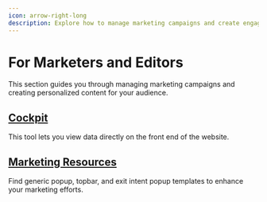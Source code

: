 ```yaml
---
icon: arrow-right-long
description: Explore how to manage marketing campaigns and create engaging content.
---
```


# For Marketers and Editors

This section guides you through managing marketing campaigns and creating personalized content for your audience.

## [Cockpit](cockpit.md)

This tool lets you view data directly on the front end of the website.

## [Marketing Resources](marketing-resources.md)

Find generic popup, topbar, and exit intent popup templates to enhance your marketing efforts.

